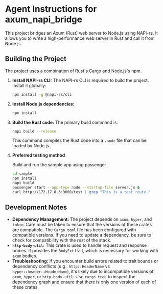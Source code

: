 # Agent Instructions for axum_napi_bridge

This project bridges an Axum (Rust) web server to Node.js using NAPI-rs. It allows you to write a high-performance web server in Rust and call it from Node.js.

## Building the Project

The project uses a combination of Rust's Cargo and Node.js's npm.

1.  **Install NAPI-rs CLI:**
    The NAPI-rs CLI is required to build the project. Install it globally:
    ```bash
    npm install -g @napi-rs/cli
    ```

2.  **Install Node.js dependencies:**
    ```bash
    npm install
    ```

3.  **Build the Rust code:**
    The primary build command is:
    ```bash
    napi build --release
    ```
    This command compiles the Rust code into a `.node` file that can be loaded by Node.js.

4. **Preferred testing method**

    Build and run the sample app using passenger :
    ```bash
    cd sample
    npm install
    napi build
    passenger start --app-type node --startup-file server.js &
    curl http://172.17.0.3:3000/test | grep "This is a test route."
    ```

## Development Notes

-   **Dependency Management:** The project depends on `axum`, `hyper`, and `tokio`. Care must be taken to ensure that the versions of these crates are compatible. The `Cargo.toml` file has been configured with compatible versions. If you need to update a dependency, be sure to check for compatibility with the rest of the stack.
-   **`http-body-util`:** This crate is used to handle request and response bodies. It provides the `BodyExt` trait, which is necessary for working with `axum` bodies.
-   **Troubleshooting:** If you encounter build errors related to trait bounds or dependency conflicts (e.g., `http::HeaderName` vs `hyper::header::HeaderName`), it's likely due to incompatible versions of `axum`, `hyper`, or `http-body-util`. Use `cargo tree` to inspect the dependency graph and ensure that there is only one version of each of these crates.
